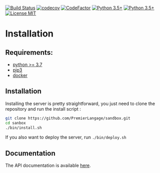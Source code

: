 [![Build Status](https://travis-ci.org/PremierLangage/sandbox.svg?branch=master)](https://travis-ci.org/PremierLangage/sandbox)
[![codecov](https://codecov.io/gh/PremierLangage/sandbox/branch/master/graph/badge.svg)](https://codecov.io/gh/PremierLangage/sandbox)
[![CodeFactor](https://www.codefactor.io/repository/github/PremierLangage/sandbox/badge)](https://www.codefactor.io/repository/github/PremierLangage/sandbox)
[![Python 3.5+](https://img.shields.io/badge/docs-passing-brightgreen.svg)](https://documenter.getpostman.com/view/7955851/S1a915EG?version=latest)
[![Python 3.5+](https://img.shields.io/badge/python-3.5+-brightgreen.svg)](#)
[![License MIT](https://img.shields.io/badge/license-MIT-brightgreen.svg)](https://github.com/PremierLangage/sandbox/blob/master/LICENSE)
 
# Installation

## Requirements:

- [python >= 3.7](https://www.python.org/)
- [pip3](https://pip.pypa.io/en/stable/installing/)
- [docker](https://docs.docker.com/engine/installation/linux/docker-ce/debian/)

## Installation

Installing the server is pretty straightforward, you just need to clone the repository and run
the install script :

```bash
git clone https://github.com/PremierLangage/sandbox.git
cd sanbox
./bin/install.sh  
```

If you also want to deploy the server, run `./bin/deploy.sh`


## Documentation

The API documentation is available [here](https://documenter.getpostman.com/view/7955851/S1a915EG?version=latest).